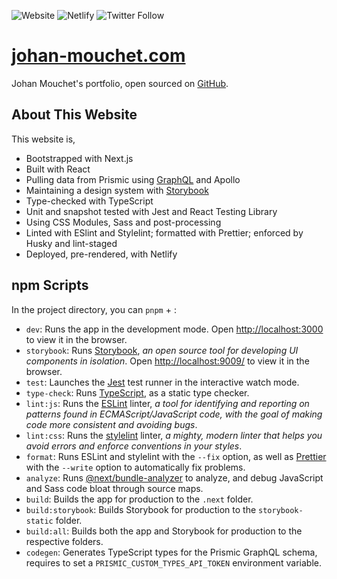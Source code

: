 ![Website](https://img.shields.io/website?style=flat-square&url=http%3A%2F%2Fjohan-mouchet.com) ![Netlify](https://img.shields.io/netlify/7fdfd6f4-e67a-4460-b69d-98bd88e189f8?style=flat-square) ![Twitter Follow](https://img.shields.io/twitter/follow/JohanMouchet?color=%231DA1F2&style=flat-square)

# [johan-mouchet.com](https://www.johan-mouchet.com/)

Johan Mouchet's portfolio, open sourced on [GitHub](https://github.com/JohanMouchet/johan-mouchet.com).

## About This Website

This website is,

- Bootstrapped with Next.js
- Built with React
- Pulling data from Prismic using [GraphQL](https://johan-mouchet.prismic.io/graphql) and Apollo
- Maintaining a design system with [Storybook](https://www.johan-mouchet.com/storybook/?path=/docs/about-getting-started--page)
- Type-checked with TypeScript
- Unit and snapshot tested with Jest and React Testing Library
- Using CSS Modules, Sass and post-processing
- Linted with ESlint and Stylelint; formatted with Prettier; enforced by Husky and lint-staged
- Deployed, pre-rendered, with Netlify

## npm Scripts

In the project directory, you can `pnpm` + :

- `dev`: Runs the app in the development mode. Open [http://localhost:3000](http://localhost:3000) to view it in the browser.
- `storybook`: Runs [Storybook](https://storybook.js.org/), _an open source tool for developing UI components in isolation_. Open [http://localhost:9009/](http://localhost:9009/) to view it in the browser.
- `test`: Launches the [Jest](https://jestjs.io/) test runner in the interactive watch mode.
- `type-check`: Runs [TypeScript](https://www.typescriptlang.org/), as a static type checker.
- `lint:js`: Runs the [ESLint](https://eslint.org/) linter, _a tool for identifying and reporting on patterns found in ECMAScript/JavaScript code, with the goal of making code more consistent and avoiding bugs_.
- `lint:css`: Runs the [stylelint](https://stylelint.io/) linter, _a mighty, modern linter that helps you avoid errors and enforce conventions in your styles_.
- `format`: Runs ESLint and stylelint with the `--fix` option, as well as [Prettier](https://prettier.io/) with the `--write` option to automatically fix problems.
- `analyze`: Runs [@next/bundle-analyzer](https://www.npmjs.com/package/@next/bundle-analyzer) to analyze, and debug JavaScript and Sass code bloat through source maps.
- `build`: Builds the app for production to the `.next` folder.
- `build:storybook`: Builds Storybook for production to the `storybook-static` folder.
- `build:all`: Builds both the app and Storybook for production to the respective folders.
- `codegen`: Generates TypeScript types for the Prismic GraphQL schema, requires to set a `PRISMIC_CUSTOM_TYPES_API_TOKEN` environment variable.
